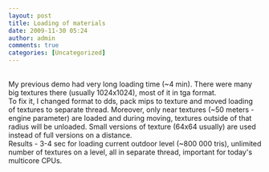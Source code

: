 ```yaml
---
layout: post
title: Loading of materials
date: 2009-11-30 05:24
author: admin
comments: true
categories: [Uncategorized]
---
```

<a onblur="try {parent.deselectBloggerImageGracefully();} catch(e) {}" href="http://2.bp.blogspot.com/_LfYx03jjmdk/SxNn990tNRI/AAAAAAAAAuk/iBgMhD0nCTg/s1600/screen.jpg"><img class="image featured" src="http://2.bp.blogspot.com/_LfYx03jjmdk/SxNn990tNRI/AAAAAAAAAuk/iBgMhD0nCTg/s320/screen.jpg" border="0" alt="" id="BLOGGER_PHOTO_ID_5409781891667408146" /></a><br /> <br />  My previous demo had very long loading time (~4 min). There were many big textures there (usually 1024x1024), most of it in tga format.  <br />  To fix it, I changed format to dds, pack mips to texture and moved loading of textures to separate thread. Moreover, only near textures (~50 meters - engine parameter) are loaded and during moving, textures outside of that radius will be unloaded. Small versions of texture (64x64 usually) are used instead of full versions on a distance. <br />  Results - 3-4 sec for loading current outdoor level (~800 000 tris), unlimited number of  textures on a level, all in separate thread, important for today's multicore CPUs.
